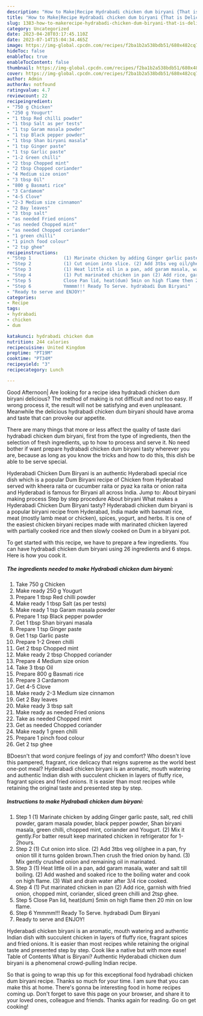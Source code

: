 ```yaml
---
description: "How to Make|Recipe Hydrabadi chicken dum biryani {That is Delicious"
title: "How to Make|Recipe Hydrabadi chicken dum biryani {That is Delicious"
slug: 1383-how-to-makerecipe-hydrabadi-chicken-dum-biryani-that-is-delicious
category: Uncategorized
date: 2023-04-28T03:17:45.110Z
date: 2023-07-14T15:04:34.465Z
image: https://img-global.cpcdn.com/recipes/f2ba1b2a538bdb51/680x482cq70/hydrabadi-chicken-dum-biryani-recipe-main-photo.jpg
hideToc: false
enableToc: true
enableTocContent: false
thumbnail: https://img-global.cpcdn.com/recipes/f2ba1b2a538bdb51/680x482cq70/hydrabadi-chicken-dum-biryani-recipe-main-photo.jpg
cover: https://img-global.cpcdn.com/recipes/f2ba1b2a538bdb51/680x482cq70/hydrabadi-chicken-dum-biryani-recipe-main-photo.jpg
author: Admin
authorAv: notfound
ratingvalue: 4.7
reviewcount: 22
recipeingredient:
- "750 g Chicken"
- "250 g Yougurt"
- "1 tbsp Red chilli powder"
- "1 tbsp Salt as per tests"
- "1 tsp Garam masala powder"
- "1 tsp Black pepper powder"
- "1 tbsp Shan biryani masala"
- "1 tsp Ginger paste"
- "1 tsp Garlic paste"
- "1-2 Green chilli"
- "2 tbsp Chopped mint"
- "2 tbsp Chopped coriander"
- "4 Medium size onion"
- "3 tbsp Oil"
- "800 g Basmati rice"
- "3 Cardamom"
- "4-5 Clove"
- "2-3 Medium size cinnamon"
- "2 Bay leaves"
- "3 tbsp salt"
- "as needed Fried onions"
- "as needed Chopped mint"
- "as needed Chopped coriander"
- "1 green chilli"
- "1 pinch food colour"
- "2 tsp ghee"
recipeinstructions:
- "Step 1            (1) Marinate chicken by adding Ginger garlic paste, salt, red chilli powder, garam masala powder, black pepper powder, Shan biryani masala, green chilli, chopped mint, coriander and Yougurt. (2) Mix it gently.For batter result keep marinated chicken in refrigerator for 1-2hours."
- "Step 2            (1) Cut onion into slice. (2) Add 3tbs veg oil/ghee in a pan, fry onion till it turns golden brown.Then crush the fried onion by hand. (3) Mix gently crushed onion and remaining oil in marinated."
- "Step 3            (1) Heat little oil in a pan, add garam masala, water and salt till boiling. (2) Add washed and soaked rice to the boiling water and cook on high flame. (3) Wait and drain water after 3/4 rice cooked."
- "Step 4            (1) Put marinated chicken in pan (2) Add rice, garnish with fried onion, chopped mint, coriander, sliced green chilli and 2tsp ghee."
- "Step 5            Close Pan lid, heat(dum) 5min on high flame then 20 min on low flame."
- "Step 6            Ymmmm!!! Ready To Serve. hydrabadi Dum Biryani"
- "Ready to serve and ENJOY!"
categories:
- Recipe
tags:
- hydrabadi
- chicken
- dum

katakunci: hydrabadi chicken dum 
nutrition: 244 calories
recipecuisine: United Kingdom
preptime: "PT19M"
cooktime: "PT34M"
recipeyield: "3"
recipecategory: Lunch

---
```



Good Afternoon| Are looking for a recipe idea hydrabadi chicken dum biryani delicious? The method of making is not difficult and not too easy. If wrong process it, the result will not be satisfying and even unpleasant. Meanwhile the delicious hydrabadi chicken dum biryani should have aroma and taste that can provoke our appetite.






There are many things that more or less affect the quality of taste dari hydrabadi chicken dum biryani, first from the type of ingredients, then the selection of fresh ingredients, up to how to process and serve it. No need bother if want prepare hydrabadi chicken dum biryani tasty wherever you are, because as long as you know the tricks and how to do this, this dish be able to be serve special.


Hyderabadi Chicken Dum Biryani is an authentic Hyderabadi special rice dish which is a popular Dum Biryani recipe of Chicken from Hyderabad served with kheera raita or cucumber raita or pyaz ka raita or onion raita and Hyderabad is famous for Biryani all across India. Jump to: About biryani making process Step by step procedure About biryani What makes a Hyderabadi Chicken Dum Biryani tasty? Hyderabadi chicken dum biryani is a popular biryani recipe from Hyderabad, India made with basmati rice, meat (mostly lamb meat or chicken), spices, yogurt, and herbs. It is one of the easiest chicken biryani recipes made with marinated chicken layered with partially cooked rice and then slowly cooked on Dum in a biryani pot.


To get started with this recipe, we have to prepare a few ingredients. You can have hydrabadi chicken dum biryani using 26 ingredients and 6 steps. Here is how you cook it.

<!--inarticleads1-->

##### The ingredients needed to make Hydrabadi chicken dum biryani:

1. Take 750 g Chicken
1. Make ready 250 g Yougurt
1. Prepare 1 tbsp Red chilli powder
1. Make ready 1 tbsp Salt (as per tests)
1. Make ready 1 tsp Garam masala powder
1. Prepare 1 tsp Black pepper powder
1. Get 1 tbsp Shan biryani masala
1. Prepare 1 tsp Ginger paste
1. Get 1 tsp Garlic paste
1. Prepare 1-2 Green chilli
1. Get 2 tbsp Chopped mint
1. Make ready 2 tbsp Chopped coriander
1. Prepare 4 Medium size onion
1. Take 3 tbsp Oil
1. Prepare 800 g Basmati rice
1. Prepare 3 Cardamom
1. Get 4-5 Clove
1. Make ready 2-3 Medium size cinnamon
1. Get 2 Bay leaves
1. Make ready 3 tbsp salt
1. Make ready as needed Fried onions
1. Take as needed Chopped mint
1. Get as needed Chopped coriander
1. Make ready 1 green chilli
1. Prepare 1 pinch food colour
1. Get 2 tsp ghee


BDoesn&#39;t that word conjure feelings of joy and comfort? Who doesn&#39;t love this pampered, fragrant, rice delicacy that reigns supreme as the world best one-pot meal? Hyderabadi chicken biryani is an aromatic, mouth watering and authentic Indian dish with succulent chicken in layers of fluffy rice, fragrant spices and fried onions. It is easier than most recipes while retaining the original taste and presented step by step. 

<!--inarticleads2-->

##### Instructions to make Hydrabadi chicken dum biryani:

1. Step 1            (1) Marinate chicken by adding Ginger garlic paste, salt, red chilli powder, garam masala powder, black pepper powder, Shan biryani masala, green chilli, chopped mint, coriander and Yougurt. (2) Mix it gently.For batter result keep marinated chicken in refrigerator for 1-2hours.
1. Step 2            (1) Cut onion into slice. (2) Add 3tbs veg oil/ghee in a pan, fry onion till it turns golden brown.Then crush the fried onion by hand. (3) Mix gently crushed onion and remaining oil in marinated.
1. Step 3            (1) Heat little oil in a pan, add garam masala, water and salt till boiling. (2) Add washed and soaked rice to the boiling water and cook on high flame. (3) Wait and drain water after 3/4 rice cooked.
1. Step 4            (1) Put marinated chicken in pan (2) Add rice, garnish with fried onion, chopped mint, coriander, sliced green chilli and 2tsp ghee.
1. Step 5            Close Pan lid, heat(dum) 5min on high flame then 20 min on low flame.
1. Step 6            Ymmmm!!! Ready To Serve. hydrabadi Dum Biryani
1. Ready to serve and ENJOY!

Hyderabadi chicken biryani is an aromatic, mouth watering and authentic Indian dish with succulent chicken in layers of fluffy rice, fragrant spices and fried onions. It is easier than most recipes while retaining the original taste and presented step by step. Cook like a native but with more ease! Table of Contents What is Biryani? Authentic Hyderabadi chicken dum biryani is a phenomenal crowd-pulling Indian recipe. 

So that is going to wrap this up for this exceptional food hydrabadi chicken dum biryani recipe. Thanks so much for your time. I am sure that you can make this at home. There's gonna be interesting food in home recipes coming up. Don't forget to save this page on your browser, and share it to your loved ones, colleague and friends. Thanks again for reading. Go on get cooking!
